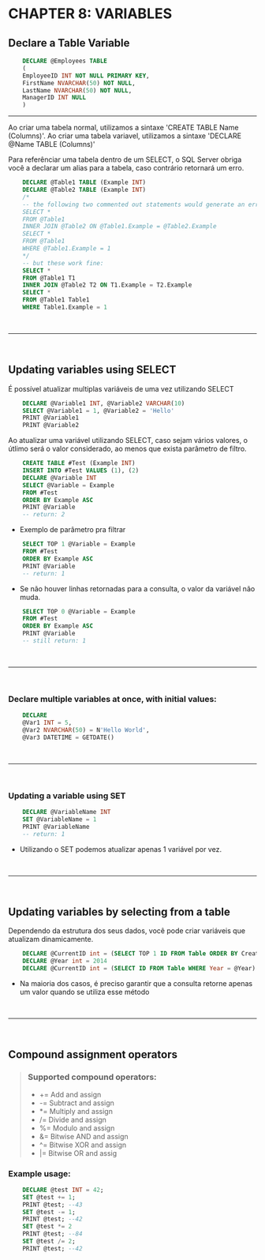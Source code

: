 # CHAPTER 8: VARIABLES

## Declare a Table Variable

```sql
    DECLARE @Employees TABLE
    (
    EmployeeID INT NOT NULL PRIMARY KEY,
    FirstName NVARCHAR(50) NOT NULL,
    LastName NVARCHAR(50) NOT NULL,
    ManagerID INT NULL
    )
```
<hr>
Ao criar uma tabela normal, utilizamos a sintaxe 'CREATE TABLE Name (Columns)'. Ao criar uma tabela variavel, utilizamos a sintaxe 'DECLARE @Name TABLE (Columns)'

Para referênciar uma tabela dentro de um SELECT, o SQL Server obriga você a declarar um alias para a tabela, caso contrário retornará um erro.

```sql
    DECLARE @Table1 TABLE (Example INT)
    DECLARE @Table2 TABLE (Example INT)
    /*
    -- the following two commented out statements would generate an error:
    SELECT *
    FROM @Table1
    INNER JOIN @Table2 ON @Table1.Example = @Table2.Example
    SELECT *
    FROM @Table1
    WHERE @Table1.Example = 1
    */
    -- but these work fine:
    SELECT *
    FROM @Table1 T1
    INNER JOIN @Table2 T2 ON T1.Example = T2.Example
    SELECT *
    FROM @Table1 Table1
    WHERE Table1.Example = 1
```

<br>
<hr>
<br>

## Updating variables using SELECT

É possível atualizar multiplas variáveis de uma vez utilizando SELECT

```sql
    DECLARE @Variable1 INT, @Variable2 VARCHAR(10)
    SELECT @Variable1 = 1, @Variable2 = 'Hello'
    PRINT @Variable1
    PRINT @Variable2
```

Ao atualizar uma variável utilizando SELECT, caso sejam vários valores, o útlimo será o valor considerado, ao menos que exista parâmetro de filtro.

```sql
    CREATE TABLE #Test (Example INT)
    INSERT INTO #Test VALUES (1), (2)
    DECLARE @Variable INT
    SELECT @Variable = Example
    FROM #Test
    ORDER BY Example ASC
    PRINT @Variable
    -- return: 2
```
- Exemplo de parâmetro pra filtrar

```sql
    SELECT TOP 1 @Variable = Example
    FROM #Test
    ORDER BY Example ASC
    PRINT @Variable
    -- return: 1
```
- Se não houver linhas retornadas para a consulta, o valor da variável não muda.

```sql
    SELECT TOP 0 @Variable = Example
    FROM #Test
    ORDER BY Example ASC
    PRINT @Variable
    -- still return: 1
```

<br>
<hr>
<br>

### Declare multiple variables at once, with initial values:

```sql
    DECLARE
    @Var1 INT = 5,
    @Var2 NVARCHAR(50) = N'Hello World',
    @Var3 DATETIME = GETDATE()
```

<br>
<hr>
<br>

### Updating a variable using SET

```sql
    DECLARE @VariableName INT
    SET @VariableName = 1
    PRINT @VariableName
    -- return: 1
```
- Utilizando o SET podemos atualizar apenas 1 variável por vez.

<br>
<hr>
<br>

## Updating variables by selecting from a table

Dependendo da estrutura dos seus dados, você pode criar variáveis que atualizam dinamicamente.

```sql
    DECLARE @CurrentID int = (SELECT TOP 1 ID FROM Table ORDER BY CreateDate desc)
    DECLARE @Year int = 2014
    DECLARE @CurrentID int = (SELECT ID FROM Table WHERE Year = @Year)
```

- Na maioria dos casos, é preciso garantir que a consulta retorne apenas um valor quando se utiliza esse método

<br>
<hr>
<br>

## Compound assignment operators
> ### Supported compound operators:
> - += Add and assign
> - -= Subtract and assign
> - *= Multiply and assign
> - /= Divide and assign
> - %= Modulo and assign
> - &= Bitwise AND and assign
> - ^= Bitwise XOR and assign
> - |= Bitwise OR and assig

### Example usage:
```sql
    DECLARE @test INT = 42;
    SET @test += 1;
    PRINT @test; --43
    SET @test -= 1;
    PRINT @test; --42
    SET @test *= 2
    PRINT @test; --84
    SET @test /= 2;
    PRINT @test; --42
```
